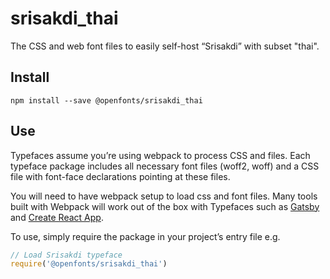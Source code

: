 
# srisakdi_thai

The CSS and web font files to easily self-host “Srisakdi” with subset "thai".

## Install

`npm install --save @openfonts/srisakdi_thai`

## Use

Typefaces assume you’re using webpack to process CSS and files. Each typeface
package includes all necessary font files (woff2, woff) and a CSS file with
font-face declarations pointing at these files.

You will need to have webpack setup to load css and font files. Many tools built
with Webpack will work out of the box with Typefaces such as [Gatsby](https://github.com/gatsbyjs/gatsby)
and [Create React App](https://github.com/facebookincubator/create-react-app).

To use, simply require the package in your project’s entry file e.g.

```javascript
// Load Srisakdi typeface
require('@openfonts/srisakdi_thai')
```
